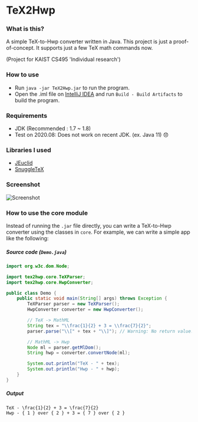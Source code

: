 # TeX2Hwp

### What is this?
A simple TeX-to-Hwp converter written in Java.
This project is just a proof-of-concept. It supports just a few
TeX math commands now.

(Project for KAIST CS495 'Individual research')

### How to use
- Run `java -jar TeX2Hwp.jar` to run the program.
- Open the .iml file on [IntelliJ IDEA](https://www.jetbrains.com/idea/) and run `Build - Build Artifacts` to build the program.

### Requirements
- JDK (Recommended : 1.7 ~ 1.8)
- Test on 2020.08: Does not work on recent JDK. (ex. Java 11) :disappointed:

### Libraries I used
- [JEuclid](http://jeuclid.sourceforge.net/)
- [SnuggleTeX](http://www2.ph.ed.ac.uk/snuggletex/documentation/overview-and-features.html)

### Screenshot
![Screenshot](https://github.com/TeX2Hwp/TeX2Hwp/blob/master/Screenshot.png)

### How to use the core module
Instead of running the ```.jar``` file directly, you can write a
TeX-to-Hwp converter using the classes in ```core```.
For example, we can write a simple app like the following:

##### Source code (```Demo.java```)
```java
import org.w3c.dom.Node;

import tex2hwp.core.TeXParser;
import tex2hwp.core.HwpConverter;

public class Demo {
    public static void main(String[] args) throws Exception {
        TeXParser parser = new TeXParser();
        HwpConverter converter = new HwpConverter();

        // TeX -> MathML
        String tex = "\\frac{1}{2} + 3 = \\frac{7}{2}";
        parser.parse("\\[" + tex + "\\]"); // Warning: No return value!

        // MathML -> Hwp
        Node ml = parser.getMlDom();
        String hwp = converter.convertNode(ml);

        System.out.println("TeX - " + tex);
        System.out.println("Hwp - " + hwp);
    }
}
```

##### Output
```
TeX - \frac{1}{2} + 3 = \frac{7}{2}
Hwp - { 1 } over { 2 } + 3 = { 7 } over { 2 }
```